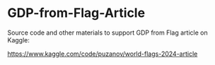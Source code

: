 # GDP-from-Flag-Article
Source code and other materials to support GDP from Flag article on Kaggle:

https://www.kaggle.com/code/puzanov/world-flags-2024-article
